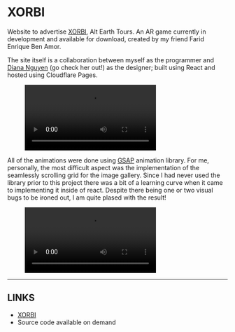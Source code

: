 # XORBI

Website to advertise [XORBI](https://xorbi.earth/), Alt Earth Tours. An AR game currently in development and available for download, created by my friend Farid Enrique Ben Amor.

The site itself is a collaboration between myself as the programmer and [Diana Nguyen](https://dianangu.com/) (go check her out!) as the designer; built using React and hosted using Cloudflare Pages.

<figure class="video_container text-center">
  <video controls="true" allowfullscreen="true" poster="">
    <source src="/projects/xorbi/01.mp4" type="video/mp4">
  </video>
</figure>

All of the animations were done using [GSAP](https://greensock.com/) animation library. For me, personally, the most difficult aspect was the implementation of the seamlessly scrolling grid for the image gallery. Since I had never used the library prior to this project there was a bit of a learning curve when it came to implementing it inside of react. Despite there being one or two visual bugs to be ironed out, I am quite plased with the result!

<figure class="video_container text-center">
  <video controls="true" allowfullscreen="true" poster="">
    <source src="/projects/xorbi/02.mp4" type="video/mp4">
  </video>
</figure>


---------------------


## LINKS

* [XORBI](https://xorbi.earth/)
* Source code available on demand
